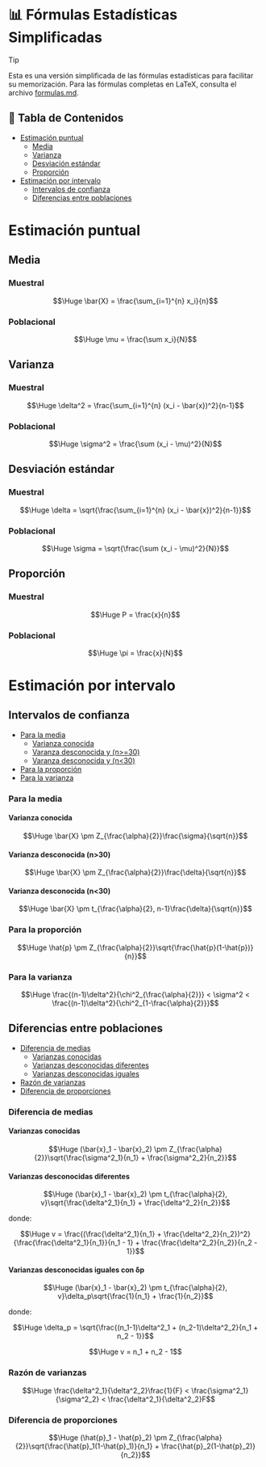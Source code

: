 # 📊 Fórmulas Estadísticas Simplificadas

> [!TIP]
> Esta es una versión simplificada de las fórmulas estadísticas para facilitar su memorización.
> Para las fórmulas completas en LaTeX, consulta el archivo [formulas.md](formulas.md).

## 📑 Tabla de Contenidos
- [Estimación puntual](#estimación-puntual)
  - [Media](#media)
  - [Varianza](#varianza)
  - [Desviación estándar](#desviación-estandar)
  - [Proporción](#proporción)
- [Estimación por intervalo](#estimación-por-intervalo)
  - [Intervalos de confianza](#intervalos-de-confianza)
  - [Diferencias entre poblaciones](#diferencias-entre-poblaciones)

# Estimación puntual

## Media
### Muestral
```math
\Huge \bar{X} = \frac{\sum_{i=1}^{n} x_i}{n}
```

### Poblacional
```math
\Huge \mu = \frac{\sum x_i}{N}
```

## Varianza
### Muestral
```math
\Huge \delta^2 = \frac{\sum_{i=1}^{n} (x_i - \bar{x})^2}{n-1}
```

### Poblacional
```math
\Huge \sigma^2 = \frac{\sum (x_i - \mu)^2}{N}
```

## Desviación estándar
### Muestral
```math
\Huge \delta = \sqrt{\frac{\sum_{i=1}^{n} (x_i - \bar{x})^2}{n-1}}
```

### Poblacional
```math
\Huge \sigma = \sqrt{\frac{\sum (x_i - \mu)^2}{N}}
```

## Proporción
### Muestral
```math
\Huge P = \frac{x}{n}
```

### Poblacional
```math
\Huge \pi = \frac{x}{N}
```

# Estimación por intervalo

## Intervalos de confianza

- [Para la media](#para-la-media)
  - [Varianza conocida](#varianza-conocida)
  - [Varanza desconocida y (n>=30)](#varianza-desconocida-n30)
  - [Varanza desconocida y (n<30)](#varianza-desconocida-n30-1)
- [Para la proporción](#para-la-proporción)
- [Para la varianza](#para-la-varianza)

### Para la media
#### Varianza conocida
```math
\Huge \bar{X} \pm Z_{\frac{\alpha}{2}}\frac{\sigma}{\sqrt{n}}
```

#### Varianza desconocida (n>30)
```math
\Huge \bar{X} \pm Z_{\frac{\alpha}{2}}\frac{\delta}{\sqrt{n}}
```

#### Varianza desconocida (n<30)
```math
\Huge \bar{X} \pm t_{\frac{\alpha}{2}, n-1}\frac{\delta}{\sqrt{n}}
```

### Para la proporción
```math
\Huge \hat{p} \pm Z_{\frac{\alpha}{2}}\sqrt{\frac{\hat{p}(1-\hat{p})}{n}}
```

### Para la varianza
```math
\Huge \frac{(n-1)\delta^2}{\chi^2_{\frac{\alpha}{2}}} < \sigma^2 < \frac{(n-1)\delta^2}{\chi^2_{1-\frac{\alpha}{2}}}
```

## Diferencias entre poblaciones

- [Diferencia de medias](#diferencia-de-medias)
  - [Varianzas conocidas](#varianzas-conocidas)
  - [Varianzas desconocidas diferentes](#varianzas-desconocidas-diferentes)
  - [Varianzas desconocidas iguales](#varianzas-desconocidas-iguales-con-δp)
- [Razón de varianzas](#razón-de-varianzas)
- [Diferencia de proporciones](#diferencia-de-proporciones)

### Diferencia de medias

#### Varianzas conocidas
```math
\Huge (\bar{x}_1 - \bar{x}_2) \pm Z_{\frac{\alpha}{2}}\sqrt{\frac{\sigma^2_1}{n_1} + \frac{\sigma^2_2}{n_2}}
```

#### Varianzas desconocidas diferentes
```math
\Huge (\bar{x}_1 - \bar{x}_2) \pm t_{\frac{\alpha}{2}, v}\sqrt{\frac{\delta^2_1}{n_1} + \frac{\delta^2_2}{n_2}}
```
donde:
```math
\Huge v = \frac{(\frac{\delta^2_1}{n_1} + \frac{\delta^2_2}{n_2})^2}{\frac{\frac{\delta^2_1}{n_1}}{n_1 - 1} + \frac{\frac{\delta^2_2}{n_2}}{n_2 - 1}}
```

#### Varianzas desconocidas iguales con δp
```math
\Huge (\bar{x}_1 - \bar{x}_2) \pm t_{\frac{\alpha}{2}, v}\delta_p\sqrt{\frac{1}{n_1} + \frac{1}{n_2}}
```
donde:
```math
\Huge \delta_p = \sqrt{\frac{(n_1-1)\delta^2_1 + (n_2-1)\delta^2_2}{n_1 + n_2 - 1}}
```
```math
\Huge v = n_1 + n_2 - 1
```

### Razón de varianzas
```math
\Huge \frac{\delta^2_1}{\delta^2_2}\frac{1}{F} < \frac{\sigma^2_1}{\sigma^2_2} < \frac{\delta^2_1}{\delta^2_2}F
```

### Diferencia de proporciones
```math
\Huge (\hat{p}_1 - \hat{p}_2) \pm Z_{\frac{\alpha}{2}}\sqrt{\frac{\hat{p}_1(1-\hat{p}_1)}{n_1} + \frac{\hat{p}_2(1-\hat{p}_2)}{n_2}}
```
